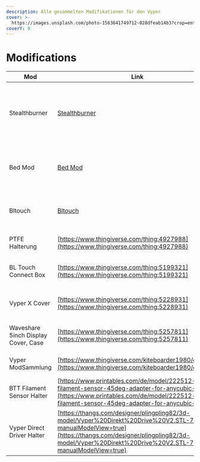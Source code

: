 ```yaml
---
description: Alle gesammelten Modifikationen für den Vyper
cover: >-
  https://images.unsplash.com/photo-1563641749712-028dfeab14b3?crop=entropy&cs=tinysrgb&fm=jpg&ixid=MnwxOTcwMjR8MHwxfHNlYXJjaHw3fHxnZWFyfGVufDB8fHx8MTY2Mzc5OTE5Nw&ixlib=rb-1.2.1&q=80
coverY: 0
---
```


# Modifications



| Mod                                 | Link                                                                                                                                                                                                                         | Beschreibung                                                                      |
| ----------------------------------- | ---------------------------------------------------------------------------------------------------------------------------------------------------------------------------------------------------------------------------- | --------------------------------------------------------------------------------- |
| Stealthburner                       | [Stealthburner](stealthburner-mod/)                                                                                                                                                                                          | Dieser Mod ersetzt den Standard Druckkopf mit dem Stealthburner von Voron Designs |
| Bed Mod                             | [Bed Mod](broken-reference)                                                                                                                                                                                                  | Dieser Mod macht es mit Hilfe von Silikonpuffern möglich, das Bett auszugleichen  |
| Bltouch                             | [Bltouch](stealthburner-mod/inbetriebnahme/bltouch.md)                                                                                                                                                                       | Dieser Mod ersetzt den Standard Nozzle Sensor durch einen Bltouch                 |
| PTFE Halterung                      | [https://www.thingiverse.com/thing:4927988](https://www.thingiverse.com/thing:4927988)                                                                                                                                       | Fixiert den PTFE Schlauch am Stammkabel                                           |
| BL Touch Connect Box                | [https://www.thingiverse.com/thing:5199321](https://www.thingiverse.com/thing:5199321)                                                                                                                                       | In Dieser Box können die Anschlussstecker verstaut werden.                        |
| Vyper X Cover                       | [https://www.thingiverse.com/thing:5228931](https://www.thingiverse.com/thing:5228931)                                                                                                                                       | Ersetzt die Standard Abdeckungen an der X Achse                                   |
| Waveshare 5inch Display Cover, Case | [https://www.thingiverse.com/thing:5257811](https://www.thingiverse.com/thing:5257811)                                                                                                                                       | Seitliche Halterung für das Waveshare Display                                     |
| Vyper ModSammlung                   | [https://www.thingiverse.com/kiteboarder1980/designs](https://www.thingiverse.com/kiteboarder1980/designs)                                                                                                                   | Sammlung verschiedener Mods                                                       |
| BTT Filament Sensor Halter          | [https://www.printables.com/de/model/222512-smart-filament-sensor-45deg-adapter-for-anycubic-v](https://www.printables.com/de/model/222512-smart-filament-sensor-45deg-adapter-for-anycubic-v)                               | Ein Halter für den Filamentsensor von BTT                                         |
| Vyper Direct Driver Halter          | [https://thangs.com/designer/plingpling82/3d-model/Vyper%20Direkt%20Drive%20V2.STL-73633?manualModelView=true](https://thangs.com/designer/plingpling82/3d-model/Vyper%20Direkt%20Drive%20V2.STL-73633?manualModelView=true) | Ermöglich die Anbringung eines Direct Drive Extruders                             |
